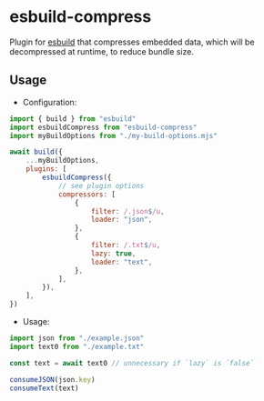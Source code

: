 # esbuild-compress

[esbuild]: https://esbuild.github.io

Plugin for [esbuild] that compresses embedded data, which will be decompressed at runtime, to reduce bundle size.

## Usage

- Configuration:
```JavaScript
import { build } from "esbuild"
import esbuildCompress from "esbuild-compress"
import myBuildOptions from "./my-build-options.mjs"

await build({
	...myBuildOptions,
	plugins: [
		esbuildCompress({
			// see plugin options
			compressors: [
				{
					filter: /.json$/u,
					loader: "json",
				},
				{
					filter: /.txt$/u,
					lazy: true,
					loader: "text",
				},
			],
		}),
	],
})
```
- Usage:
```JavaScript
import json from "./example.json"
import text0 from "./example.txt"

const text = await text0 // unnecessary if `lazy` is `false`

consumeJSON(json.key)
consumeText(text)
```
